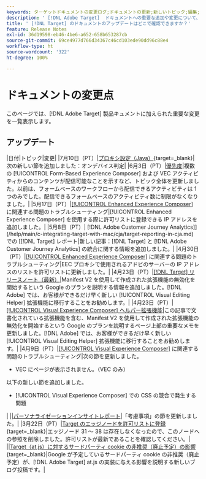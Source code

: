 ```yaml
---
keywords: ターゲットドキュメントの変更ログ;ドキュメントの更新;新しいトピック;編集;アップデート;更新
description: ' [!DNL Adobe Target]  ドキュメントへの重要な追加や変更について、常に最新の情報を把握します。'
title: ' [!DNL Target] のドキュメントのアップデートはどこで確認できますか？'
feature: Release Notes
exl-id: 36d19598-eb46-4be6-a652-658b653287cb
source-git-commit: 69ce4977d766d34367c46cd103ede90dd96c88e4
workflow-type: ht
source-wordcount: '322'
ht-degree: 100%

---
```


# ドキュメントの変更点

このページでは、[!DNL Adobe Target] 製品キュメントに加えられた重要な変更を一覧表示します。

## アップデート

|日付|トピック|変更|
|7月10日（PT）|[プロキシ設定（Java）](https://experienceleague.adobe.com/ja/docs/target-dev/developer/server-side/java/proxy-configuration){target=_blank}|次の新しい節を追加しました：オンデバイス判定|
|6月3日（PT）|[優先度](/help/main/c-activities/priority.md)|複数の [!UICONTROL Form-Based Experience Composer] および VEC アクティビティからのコンテンツが配信可能なことを示すなど、トピック全体を更新しました。以前は、フォームベースのワークフローから配信できるアクティビティは 1 つのみでした。配信できるフォームベースのアクティビティ数に制限がなくなりました。|
|5月17日（PT）|[[!UICONTROL Enhanced Experience Composer]](/help/main/c-experiences/c-visual-experience-composer/r-troubleshoot-composer/troubleshooting-issues-related-to-the-enhanced-experience-composer-eec.md) に関連する問題のトラブルシューティング|[!UICONTROL Enhanced Experience Composer] を使用する際に許可リストに登録できる IP アドレスを追加しました。|
|5月8日（PT）| [!DNL Adobe Customer Journey Analytics]](/help/main/c-integrating-target-with-mac/cja/target-reporting-in-cja.md) での [[!DNL Target]  レポート|新しい記事：[!DNL Target] と [!DNL Adobe Customer Journey Analytics] の統合に関する情報を追加しました。|
|4月30日（PT）|[[!UICONTROL Enhanced Experience Composer]](/help/main/c-experiences/c-visual-experience-composer/r-troubleshoot-composer/troubleshooting-issues-related-to-the-enhanced-experience-composer-eec.md) に関連する問題のトラブルシューティング|EEC プロキシで使用されるアドビのサーバーの IP アドレスのリストを許可リストに更新しました。|
|4月23日（PT）|[[!DNL Target] リリースノート（最新）](/help/main/r-release-notes/release-notes.md)|Manifest V2 を使用して作成された拡張機能の無効化を開始するという Google のプランを説明する情報を追加しました。[!DNL Adobe] では、お客様ができるだけ早く新しい [!UICONTROL Visual Editing Helper] 拡張機能に移行することをお勧めします。|
|4月23日（PT）|[[!UICONTROL Visual Experience Composer] ヘルパー拡張機能](/help/main/c-experiences/c-visual-experience-composer/r-troubleshoot-composer/vec-helper-browser-extension.md)|この記事で文書化されている拡張機能を含む、Manifest V2 を使用して作成された拡張機能の無効化を開始するという Google のプランを説明するページ上部の重要なメモを更新しました。[!DNL Adobe] では、お客様ができるだけ早く新しい [!UICONTROL Visual Editing Helper] 拡張機能に移行することをお勧めします。|
|4月9日（PT）|[[!UICONTROL Visual Experience Composer]](/help/main/c-experiences/c-visual-experience-composer/r-troubleshoot-composer/troubleshooting-issues-related-to-the-visual-experience-composer-vec.md) に関連する問題のトラブルシューティング|次の節を更新しました。<ul><li>VEC にページが表示されません。（VEC のみ）</li></ul>以下の新しい節を追加しました。<ul><li>[!UICONTROL Visual Experience Composer] での CSS の競合で発生する問題</li></ul>|
||[パーソナライゼーションインサイトレポート](/help/main/c-reports/c-personalization-insights-reports/personalization-insights-reports.md)|「考慮事項」の節を更新しました。|
|3月22日（PT）|[Target のエッジノードを許可リストに登録](https://experienceleague.adobe.com/ja/docs/target-dev/developer/implementation/privacy/allowlist-edges){target=_blank}|エッジノード 31 ～ 38 は存在しなくなったので、このノードへの参照を削除しました。許可リストが最新であることを確認してください。|
||[Target（at.js）に対するサードパーティ cookie の非推奨（廃止予定）の影響](https://experienceleague.adobe.com/docs/target-dev/assets/third_party_cookie_deprecation){target=_blank}|Google が予定しているサードパーティ cookie の非推奨（廃止予定）が、[!DNL Adobe Target] at.js の実装に与える影響を説明する新しいブログ投稿です。|